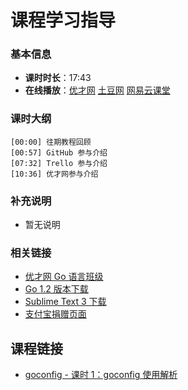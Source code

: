 # 课程学习指导

### 基本信息

- **课时时长**：17:43
- **在线播放**：[优才网](http://www.ucai.cn/course/chapter/134/3699/6825) [土豆网](http://www.tudou.com/programs/view/k4VPfQ9ZQAM/) [网易云课堂](http://study.163.com/course/courseLearn.htm?courseId=510006#/learn/video?lessonId=651089&courseId=510006)

### 课时大纲

	[00:00] 往期教程回顾
	[00:57] GitHub 参与介绍
	[07:32] Trello 参与介绍
	[10:36] 优才网参与介绍
	
### 补充说明

- 暂无说明

### 相关链接

- [优才网 Go 语言班级](http://www.ucai.cn/app/group/15/bbs)
- [Go 1.2 版本下载](http://www.golangtc.com/download)
- [Sublime Text 3 下载](http://www.sublimetext.com/3)
- [支付宝捐赠页面](https://me.alipay.com/obahua)

## 课程链接

- [goconfig - 课时 1：goconfig 使用解析](../01-goconfig)